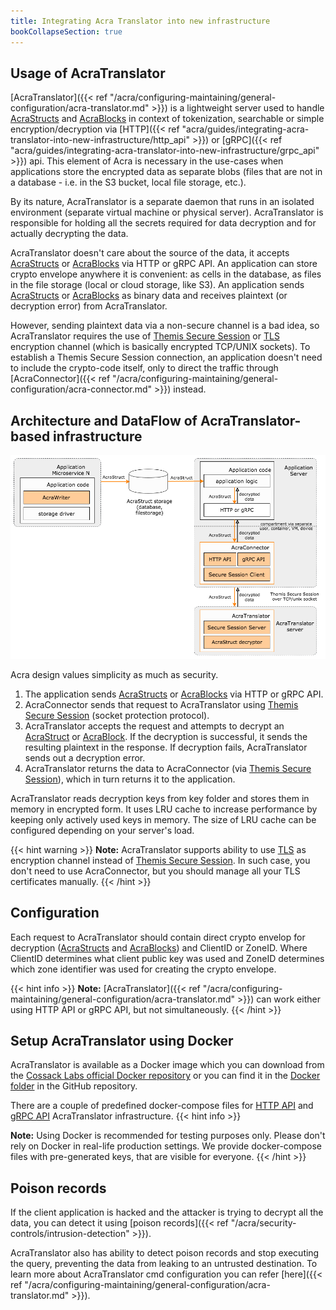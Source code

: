 ```yaml
---
title: Integrating Acra Translator into new infrastructure
bookCollapseSection: true
---
```


## Usage of AcraTranslator

[AcraTranslator]({{< ref "/acra/configuring-maintaining/general-configuration/acra-translator.md" >}}) is a lightweight server used to handle [
AcraStructs](/acra/acra-in-depth/data-structures/acrastruct) and [AcraBlocks](/acra/acra-in-depth/data-structures/acrablock) in context of tokenization, searchable or simple encryption/decryption via [HTTP]({{< ref "acra/guides/integrating-acra-translator-into-new-infrastructure/http_api" >}}) or [gRPC]({{< ref "acra/guides/integrating-acra-translator-into-new-infrastructure/grpc_api" >}}) api. 
This element of Acra is necessary in the use-cases when applications store the encrypted data as separate blobs (files that are not in a database - i.e. in the S3 bucket, local file storage, etc.).

By its nature, AcraTranslator is a separate daemon that runs in an isolated environment (separate virtual machine or physical server). AcraTranslator is responsible for holding all the secrets required for data decryption and for actually decrypting the data.

AcraTranslator doesn't care about the source of the data, it accepts [AcraStructs](/acra/acra-in-depth/data-structures/acrastruct) or [AcraBlocks](/acra/acra-in-depth/data-structures/acrablock) via HTTP or gRPC API. An application can store crypto envelope anywhere it is convenient: as cells in the database, as files in the file storage (local or cloud storage, like S3). 
An application sends [AcraStructs](/acra/acra-in-depth/data-structures/acrastruct) or [AcraBlocks](/acra/acra-in-depth/data-structures/acrablock) as binary data and receives plaintext (or decryption error) from AcraTranslator.

However, sending plaintext data via a non-secure channel is a bad idea, so AcraTranslator requires the use of [Themis Secure Session](/themis/crypto-theory/cryptosystems/secure-session/) or [TLS](/acra/configuring-maintaining/general-configuration/acra-translator/#tls) encryption channel (which is basically encrypted TCP/UNIX sockets). 
To establish a Themis Secure Session connection, an application doesn't need to include the crypto-code itself, only to direct the traffic through [AcraConnector]({{< ref "/acra/configuring-maintaining/general-configuration/acra-connector.md" >}}) instead.



## Architecture and DataFlow of AcraTranslator-based infrastructure

![](/files/data-flow/acra-archi-translator-writer.png)

Acra design values simplicity as much as security.

1. The application sends [AcraStructs](/acra/acra-in-depth/data-structures/acrastruct) or [AcraBlocks](/acra/acra-in-depth/data-structures/acrablock) via HTTP or gRPC API.
2. AcraConnector sends that request to AcraTranslator using [Themis Secure Session](/themis/crypto-theory/cryptosystems/secure-session/) (socket protection protocol).
3. AcraTranslator accepts the request and attempts to decrypt an [AcraStruct](/acra/acra-in-depth/data-structures/acrastruct) or [AcraBlock](/acra/acra-in-depth/data-structures/acrablock). If the decryption is successful, it sends the resulting plaintext in the response. If decryption fails, AcraTranslator sends out a decryption error.
4. AcraTranslator returns the data to AcraConnector (via [Themis Secure Session](/themis/crypto-theory/cryptosystems/secure-session/)), which in turn returns it to the application.

AcraTranslator reads decryption keys from key folder and stores them in memory in encrypted form. It uses LRU cache to increase performance by keeping only actively used keys in memory. The size of LRU cache can be configured depending on your server's load.

{{< hint warning >}}
**Note:**
AcraTranslator supports ability to use [TLS](/acra/configuring-maintaining/general-configuration/acra-translator/#tls) as encryption channel instead of [Themis Secure Session](/themis/crypto-theory/cryptosystems/secure-session/). In such case, you don't need to use AcraConnector, but you should manage all your TLS certificates manually.
{{< /hint >}}


## Configuration

Each request to AcraTranslator should contain direct crypto envelop for decryption ([AcraStructs](/acra/acra-in-depth/data-structures/acrastruct) and [AcraBlocks](/acra/acra-in-depth/data-structures/acrablock)) and ClientID or ZoneID. Where ClientID determines what client public key was used and ZoneID determines which zone identifier was used for creating the crypto envelope.

{{< hint info >}}
**Note:**
[AcraTranslator]({{< ref "/acra/configuring-maintaining/general-configuration/acra-translator.md" >}}) can work either using HTTP API or gRPC API, but not simultaneously.
{{< /hint >}}


## Setup AcraTranslator using Docker

AcraTranslator is available as a Docker image which you can download from the [Cossack Labs official Docker repository](https://github.com/cossacklabs/acra/tree/master/docker) or you can find it in the [Docker folder](https://github.com/cossacklabs/acra-Q12021/tree/master/docker) in the GitHub repository.

There are a couple of predefined docker-compose files for [HTTP API](https://github.com/cossacklabs/acra-Q12021/blob/master/docker/docker-compose.translator-ssession-connector-http.yml) and [gRPC API](https://github.com/cossacklabs/acra-Q12021/blob/master/docker/docker-compose.translator-ssession-connector-grpc.yml) AcraTranslator infrastructure.
{{< hint info >}}

**Note:**
Using Docker is recommended for testing purposes only. Please don't rely on Docker in real-life production settings. We provide docker-compose files with pre-generated keys, that are visible for everyone.
{{< /hint >}}



## Poison records

If the client application is hacked and the attacker is trying to decrypt all the data, you can detect it using [poison records]({{< ref "/acra/security-controls/intrusion-detection" >}}).

AcraTranslator also has ability to detect poison records and stop executing the query, preventing the data from leaking to an untrusted destination. 
To learn more about AcraTranslator cmd configuration you can refer [here]({{< ref "/acra/configuring-maintaining/general-configuration/acra-translator.md" >}}).



